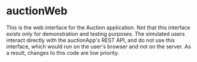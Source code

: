 # auctionWeb

This is the web interface for the Auction application.  Not that this interface
exists only for demonstration and testing purposes.  The simulated users interact
directly with the auctionApp's REST API, and do not use this interface, which
would run on the user's browser and not on the server.  As a result, changes to
this code are low priority.
